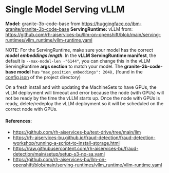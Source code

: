 # Single Model Serving vLLM

__Model:__ granite-3b-code-base from https://huggingface.co/ibm-granite/granite-3b-code-base
__ServingRuntime:__ vLLM from: https://github.com/rh-aiservices-bu/llm-on-openshift/blob/main/serving-runtimes/vllm_runtime/vllm-runtime.yaml

NOTE: For the ServingRuntime, make sure your model has the correct ___model embeddings length___. In the __vLLM ServingRuntime manifest__, the default is `--max-model-len -"6144"`, you can change this in the vLLM ServingRuntime __args section__ to match your model.
The __granite-3b-code-base model__ has `"max_position_embeddings": 2048,` (found in the [config.json](https://huggingface.co/ibm-granite/granite-3b-code-base/blob/main/config.json) of the project directory)

On a fresh install and with updating the MachineSets to have GPUs, the vLLM deployment will timeout and error because the node (with GPUs) will not be ready by the time the vLLM starts up. Once the node with GPUs is ready, delete/redeploy the vLLM deployment so it will be scheduled on the correct node with GPUs.

#### References:
- https://github.com/rh-aiservices-bu/test-drive/tree/main/llm
- https://rh-aiservices-bu.github.io/fraud-detection/fraud-detection-workshop/running-a-script-to-install-storage.html
- https://raw.githubusercontent.com/rh-aiservices-bu/fraud-detection/main/setup/setup-s3-no-sa.yaml
- https://github.com/rh-aiservices-bu/llm-on-openshift/blob/main/serving-runtimes/vllm_runtime/vllm-runtime.yaml
